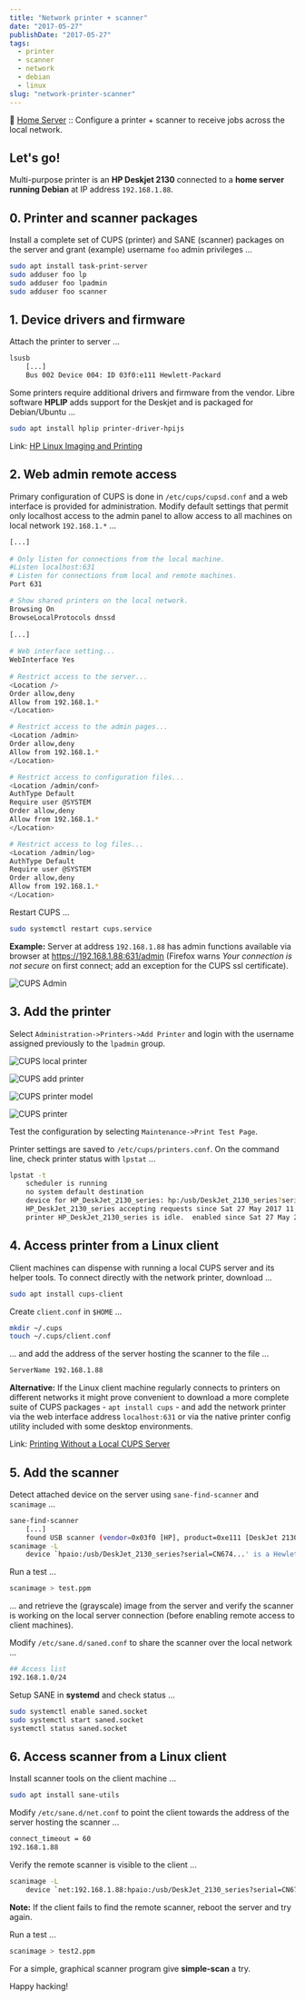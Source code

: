 ```yaml
---
title: "Network printer + scanner"
date: "2017-05-27"
publishDate: "2017-05-27"
tags:
  - printer
  - scanner
  - network
  - debian
  - linux
slug: "network-printer-scanner"
---
```


:penguin: [Home Server](http://www.circuidipity.com/home-server/) :: Configure a printer + scanner to receive jobs across the local network.

## Let's go!

Multi-purpose printer is an **HP Deskjet 2130** connected to a **home server running Debian** at IP address `192.168.1.88`.

## 0. Printer and scanner packages

Install a complete set of CUPS (printer) and SANE (scanner) packages on the server and grant (example) username `foo` admin privileges ...
                                                                                  
```bash                                                                
sudo apt install task-print-server
sudo adduser foo lp                                                      
sudo adduser foo lpadmin                                                 
sudo adduser foo scanner
```

## 1. Device drivers and firmware

Attach the printer to server ...
 
```bash
lsusb
    [...]
    Bus 002 Device 004: ID 03f0:e111 Hewlett-Packard
```

Some printers require additional drivers and firmware from the vendor. Libre software **HPLIP** adds support for the Deskjet and is packaged for Debian/Ubuntu ...

```bash
sudo apt install hplip printer-driver-hpijs
```

Link: [HP Linux Imaging and Printing](http://hplipopensource.com/hplip-web/about.html)

## 2. Web admin remote access

Primary configuration of CUPS is done in `/etc/cups/cupsd.conf` and a web interface is provided for administration. Modify default settings that permit only localhost access to the admin panel to allow access to all machines on local network `192.168.1.*` ... 

```bash
[...]
    
# Only listen for connections from the local machine.
#Listen localhost:631
# Listen for connections from local and remote machines.
Port 631

# Show shared printers on the local network.
Browsing On
BrowseLocalProtocols dnssd
   
[...]
    
# Web interface setting...
WebInterface Yes
    
# Restrict access to the server...
<Location />
Order allow,deny
Allow from 192.168.1.*
</Location>

# Restrict access to the admin pages...
<Location /admin>
Order allow,deny
Allow from 192.168.1.*
</Location>

# Restrict access to configuration files...
<Location /admin/conf>
AuthType Default
Require user @SYSTEM
Order allow,deny
Allow from 192.168.1.*
</Location>

# Restrict access to log files...
<Location /admin/log>
AuthType Default
Require user @SYSTEM
Order allow,deny
Allow from 192.168.1.*
</Location>
```

Restart CUPS ...

```bash
sudo systemctl restart cups.service
```

**Example:** Server at address `192.168.1.88` has admin functions available via browser at https://192.168.1.88:631/admin (Firefox warns *Your connection is not secure* on first connect; add an exception for the CUPS ssl certificate). 

![CUPS Admin](/img/cups-admin.png)

## 3. Add the printer

Select `Administration->Printers->Add Printer` and login with the username assigned previously to the `lpadmin` group.

![CUPS local printer](/img/cups-local-printer.png)

![CUPS add printer](/img/cups-add-printer.png)

![CUPS printer model](/img/cups-printer-model.png)

![CUPS printer](/img/cups-printer.png)

Test the configuration by selecting `Maintenance->Print Test Page`.

Printer settings are saved to `/etc/cups/printers.conf`. On the command line, check printer status with `lpstat` ...

```bash
lpstat -t
    scheduler is running
    no system default destination
    device for HP_DeskJet_2130_series: hp:/usb/DeskJet_2130_series?serial=CN674...
    HP_DeskJet_2130_series accepting requests since Sat 27 May 2017 11:16:37 AM EDT
    printer HP_DeskJet_2130_series is idle.  enabled since Sat 27 May 2017 11:16:37 AM EDT
```

## 4. Access printer from a Linux client

Client machines can dispense with running a local CUPS server and its helper tools. To connect directly with the network printer, download ...

```bash
sudo apt install cups-client
```

Create `client.conf` in `$HOME` ...

```bash
mkdir ~/.cups
touch ~/.cups/client.conf
```

... and add the address of the server hosting the scanner to the file ...

```bash
ServerName 192.168.1.88
```

**Alternative:** If the Linux client machine regularly connects to printers on different networks it might prove convenient to download a more complete suite of CUPS packages - `apt install cups` - and add the network printer via the web interface address `localhost:631` or via the native printer config utility included with some desktop environments.

Link: [Printing Without a Local CUPS Server](https://wiki.debian.org/PrintQueuesCUPS#Printing_Without_a_Local_CUPS_Server)

## 5. Add the scanner

Detect attached device on the server using `sane-find-scanner` and `scanimage` ...

```bash
sane-find-scanner
    [...]
    found USB scanner (vendor=0x03f0 [HP], product=0xe111 [DeskJet 2130 series]) at libusb:002:004
scanimage -L
    device `hpaio:/usb/DeskJet_2130_series?serial=CN674...' is a Hewlett-Packard DeskJet_2130_series all-in-one
```

Run a test ...

```bash
scanimage > test.ppm
```

... and retrieve the (grayscale) image from the server and verify the scanner is working on the local server connection (before enabling remote access to client machines).

Modify `/etc/sane.d/saned.conf` to share the scanner over the local network ...

```bash
## Access list
192.168.1.0/24
```

Setup SANE in **systemd** and check status ...

```bash
sudo systemctl enable saned.socket
sudo systemctl start saned.socket
systemctl status saned.socket
```

## 6. Access scanner from a Linux client

Install scanner tools on the client machine ...

```bash
sudo apt install sane-utils
```

Modify `/etc/sane.d/net.conf` to point the client towards the address of the server hosting the scanner ...

```bash
connect_timeout = 60
192.168.1.88                                                                
```

Verify the remote scanner is visible to the client ...

```bash
scanimage -L
    device `net:192.168.1.88:hpaio:/usb/DeskJet_2130_series?serial=CN674...' is a Hewlett-Packard DeskJet_2130_series all-in-one
```

**Note:** If the client fails to find the remote scanner, reboot the server and try again.

Run a test ...

```bash
scanimage > test2.ppm
```

For a simple, graphical scanner program give **simple-scan** a try.

Happy hacking!
